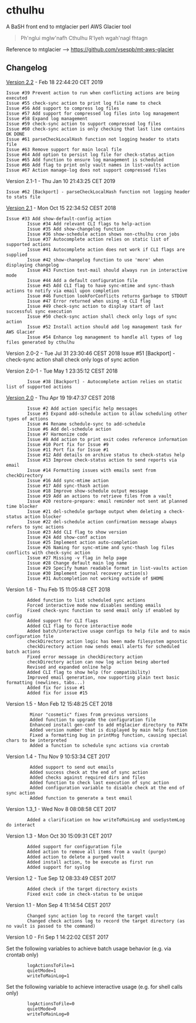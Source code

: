 # cthulhu
A BaSH front end to mtglacier perl AWS Glacier tool

> Ph'nglui mglw'nafh Cthulhu R'lyeh wgah'nagl fhtagn 

Reference to mtglacier --> https://github.com/vsespb/mt-aws-glacier

## Changelog

[Version 2.2](https://github.com/PaoloRipa/cthulhu/milestone/6) - Feb 18 22:44:20 CET 2019
	
	Issue #39 Prevent action to run when conflicting actions are being executed
	Issue #55 check-sync action to print log file name to check
	Issue #56 Add support to compress log files
	Issue #57 Add support for compressed log files into log management
	Issue #58 Expand log management
	Issue #59 check-sync action to support compressed log files
	Issue #60 check-sync action is only checking that last line contains OK DONE
	Issue #61 parseCheckLocalHash function not logging header to stats file
	Issue #63 Remove support for main local file
	Issue #64 Add option to persist log file for check-status action
	Issue #65 Add function to ensure log management is scheduled
	Issue #66 Add flag to print only vault names in list-vaults action
	Issue #67 Action manage-log does not support compressed files
            
Version 2.1-1 - Thu Jan 10 21:43:25 CET 2019
        
	Issue #62 [Backport] - parseCheckLocalHash function not logging header to stats file

[Version 2.1](https://github.com/PaoloRipa/cthulhu/milestone/4) - Mon Oct 15 22:34:52 CEST 2018
        
	Issue #33 Add show-default-config action
            Issue #34 Add relevant CLI flags to help-action
            Issue #35 Add show-changelog function
            Issue #36 show-schedule action shows non-cthulhu cron jobs 
            Issue #37 Autocomplete action relies on static list of supported actions
            Issue #41 Autocomplete action does not work if CLI flags are supplied
            Issue #42 show-changelog function to use 'more' when displaying changelog
            Issue #43 Function test-mail should always run in interactive mode
            Issue #44 Add a default configuration file 
            Issue #45 Add CLI flag to have sync-mtime and sync-thash actions to notify via email upon completion
            Issue #46 Function lookForConflicts returns garbage to STDOUT
            Issue #47 Error returned when using -m CLI flag
            Issue #49 check-sync action to display start of last successful sync execution
            Issue #50 check-sync action shall check only logs of sync action
            Issue #52 Install action should add log management task for AWS Glacier
            Issue #54 Enhance log management to handle all types of log files generated by cthulhu

Version 2.0-2 - Tue Jul 31 23:30:46 CEST 2018
            Issue #51 [Backport] - check-sync action shall check only logs of sync action

Version 2.0-1 - Tue May  1 23:35:12 CEST 2018

            Issue #38 [Backport] - Autocomplete action relies on static list of supported actions

[Version 2.0](https://github.com/PaoloRipa/cthulhu/milestone/1) - Thu Apr 19 19:47:37 CEST 2018

            Issue #2 Add action specific help messages
            Issue #3 Expand add-schedule action to allow scheduling other types of actions 
            Issue #4 Rename schedule-sync to add-schedule 
            Issue #6 Add del-schedule action 
            Issue #7 Harmonize code
            Issue #8 Add action to print exit codes reference information 
            Issue #10 Port fix for Issue #9 
            Issue #11 Port fix for Issue #1 
            Issue #12 Add details on archive status to check-status help 
            Issue #13 Improve check-status action to send reports via email 
            Issue #14 Formatting issues with emails sent from checkDirectory 
            Issue #16 Add sync-mtime action
            Issue #17 Add sync-thash action 
            Issue #18 Improve show-schedule output message 
            Issue #19 Add an actions to retrieve files from a vault 
            Issue #20 restore-prepare: email reminder not sent at planned time blocker 
            Issue #21 del-schedule garbage output when deleting a check-status action blocker 
            Issue #22 del-schedule action confirmation message always refers to sync actions 
            Issue #23 Add CLI flag to show version 
            Issue #24 Add show-conf action 
            Issue #25 Implement action auto-completion
            Issue #26 Naming for sync-mtime and sync-thash log files conflicts with check-sync action
            Issue #27 Missing -v flag in help page
            Issue #28 Change default main log name
            Issue #29 Specify human readable format in list-vaults action
            Issue #30 Implement journal recovery action(s)
            Issue #31 Autcompletion not working outside of $HOME

Version 1.6 - Thu Feb 15 11:05:48 CET 2018

            Added function to list scheduled sync actions
            Forced interactive mode now disables sending emails
            Fixed check-sync function to send email only if enabled by config
            Added support for CLI flags
            Added CLI flag to force interactive mode
            Added batch/interactive usage configs to help file and to main configuration file
            checkDirectory action logic has been made filesystem agnostic
            checkDirectory action now sends email alerts for scheduled batch actions
            Fixed error message in checkDirectory action
            checkDirectory action can now log action being aborted
            Revised and expanded online help
            Added CLI flag to show help (for compatibility)
            Improved email generation, now supporting plain text basic formatting (newlines, tabs...)
            Added fix for issue #1
            Added fix for issue #15

Version 1.5 - Mon Feb 12 15:48:25 CET 2018 

             Minor "cosmetic" fixes from previous versions
             Added function to upgrade the configuration file 
             Enhanced install gen-conf to add mtglacier directory to PATH 
             Added version number that is displayed by main help function
             Fixed a formatting bug in printMsg function, causing special chars to be interpreted
             Added a function to schedule sync actions via crontab 

Version 1.4 - Thu Nov 9 10:53:34 CET 2017

             Added support to send out emails
             Added success check at the end of sync action
             Added checks against required dirs and files
             Added function to check last execution of sync action
             Added configuration variable to disable check at the end of sync action
             Added function to generate a test email

Version 1.3_1 - Wed Nov  8 08:08:58 CET 2017
            
            Added a clarification on how writeToMainLog and useSystemLog do interact

Version 1.3 - Mon Oct 30 15:09:31 CET 2017
            
            Added support for configuration file 
            Added action to remove all items from a vault (purge) 
            Added action to delete a purged vault 
            Added install action, to be execute as first run 
            Added support for syslog 

Version 1.2 - Tue Sep 12 08:33:49 CEST 2017
            
            Added check if the target directory exists
            Fixed exit code in check-status to be unique

Version 1.1 - Mon Sep  4 11:14:54 CEST 2017
            
            Changed sync action log to record the target vault
            Changed check actions log to record the target directory (as no vault is passed to the command)

Version 1.0 - Fri Sep  1 14:22:02 CEST 2017

Set the following variables to achieve batch usage behavior (e.g. via crontab only)
            
            logActionsToFile=1
            quietMode=1
            writeToMainLog=1

Set the following variable to achieve interactive usage (e.g. for shell calls only)
            
            logActionsToFile=0
            quietMode=0
            writeToMainLog=0
